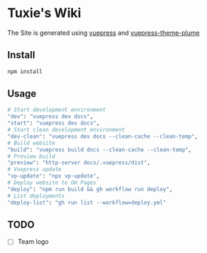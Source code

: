 # Tuxie's Wiki

The Site is generated using [vuepress](https://vuepress.vuejs.org/) and [vuepress-theme-plume](https://github.com/pengzhanbo/vuepress-theme-plume)

## Install

```sh
npm install
```

## Usage

```sh
# Start development environment
"dev": "vuepress dev docs",
"start": "vuepress dev docs",
# Start clean development environment
"dev-clean": "vuepress dev docs --clean-cache --clean-temp",
# Build website
"build": "vuepress build docs --clean-cache --clean-temp",
# Preview build
"preview": "http-server docs/.vuepress/dist",
# Vuepress update
"vp-update": "npx vp-update",
# Deploy website to GH Pages
"deploy": "npm run build && gh workflow run deploy",
# List deployments
"deploy-list": "gh run list --workflow=deploy.yml"
```

## TODO

- [ ] Team logo
